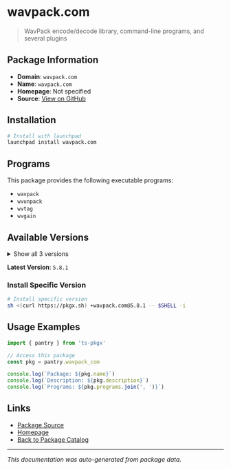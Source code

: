 # wavpack.com

> WavPack encode/decode library, command-line programs, and several plugins

## Package Information

- **Domain**: `wavpack.com`
- **Name**: `wavpack.com`
- **Homepage**: Not specified
- **Source**: [View on GitHub](https://github.com/pkgxdev/pantry/tree/main/projects/wavpack.com/package.yml)

## Installation

```bash
# Install with launchpad
launchpad install wavpack.com
```

## Programs

This package provides the following executable programs:

- `wavpack`
- `wvunpack`
- `wvtag`
- `wvgain`

## Available Versions

<details>
<summary>Show all 3 versions</summary>

- `5.8.1`, `5.8.0`, `5.7.0`

</details>

**Latest Version**: `5.8.1`

### Install Specific Version

```bash
# Install specific version
sh <(curl https://pkgx.sh) +wavpack.com@5.8.1 -- $SHELL -i
```

## Usage Examples

```typescript
import { pantry } from 'ts-pkgx'

// Access this package
const pkg = pantry.wavpack_com

console.log(`Package: ${pkg.name}`)
console.log(`Description: ${pkg.description}`)
console.log(`Programs: ${pkg.programs.join(', ')}`)
```

## Links

- [Package Source](https://github.com/pkgxdev/pantry/tree/main/projects/wavpack.com/package.yml)
- [Homepage](#)
- [Back to Package Catalog](../package-catalog.md)

---

*This documentation was auto-generated from package data.*

